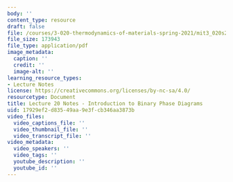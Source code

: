 ```yaml
---
body: ''
content_type: resource
draft: false
file: /courses/3-020-thermodynamics-of-materials-spring-2021/mit3_020s21_l20.pdf
file_size: 173943
file_type: application/pdf
image_metadata:
  caption: ''
  credit: ''
  image-alt: ''
learning_resource_types:
- Lecture Notes
license: https://creativecommons.org/licenses/by-nc-sa/4.0/
resourcetype: Document
title: Lecture 20 Notes - Introduction to Binary Phase Diagrams
uid: 17929ef2-d835-49aa-9e3f-cb346aa3873b
video_files:
  video_captions_file: ''
  video_thumbnail_file: ''
  video_transcript_file: ''
video_metadata:
  video_speakers: ''
  video_tags: ''
  youtube_description: ''
  youtube_id: ''
---
```

